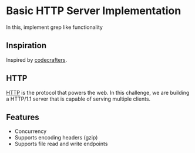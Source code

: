 # Basic HTTP Server Implementation

In this, implement grep like functionality

## Inspiration

Inspired by [codecrafters](https://app.codecrafters.io/courses/http-server/).

## HTTP

[HTTP](https://en.wikipedia.org/wiki/Hypertext_Transfer_Protocol) is the
protocol that powers the web. In this challenge, we are building a HTTP/1.1 server
that is capable of serving multiple clients.

## Features

- Concurrency
- Supports encoding headers (gzip)
- Supports file read and write endpoints
